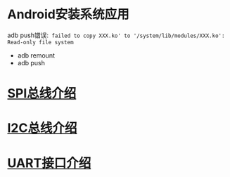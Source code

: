 # Android安装系统应用

adb push错误:` failed to copy XXX.ko' to '/system/lib/modules/XXX.ko': Read-only file system`

- adb remount
- adb push

# [SPI总线介绍](https://www.cnblogs.com/hzl6255/p/4298998.html)

# [I2C总线介绍](https://www.cnblogs.com/hzl6255/p/4298353.html)

# [UART接口介绍](https://www.cnblogs.com/hzl6255/p/4297817.html)





